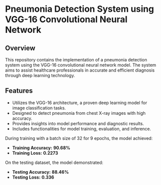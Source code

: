 # Pneumonia Detection System using VGG-16 Convolutional Neural Network

## Overview
This repository contains the implementation of a pneumonia detection system using the VGG-16 convolutional neural network model. The system aims to assist healthcare professionals in accurate and efficient diagnosis through deep learning technology.

## Features
- Utilizes the VGG-16 architecture, a proven deep learning model for image classification tasks.
- Designed to detect pneumonia from chest X-ray images with high accuracy.
- Provides insights into model performance and diagnostic results.
- Includes functionalities for model training, evaluation, and inference.

During training with a batch size of 32 for 9 epochs, the model achieved:

- **Training Accuracy:** **90.68%**
- **Training Loss:** **0.2273**

On the testing dataset, the model demonstrated:

- **Testing Accuracy:** **88.46%**
- **Testing Loss:** **0.336**

